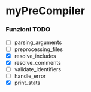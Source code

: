 # myPreCompiler

### Funzioni TODO

- [ ] parsing_arguments
- [ ] preprocessing_files
- [x] resolve_includes
- [x] resolve_comments
- [ ] validate_identifiers
- [ ] handle_error
- [x] print_stats
